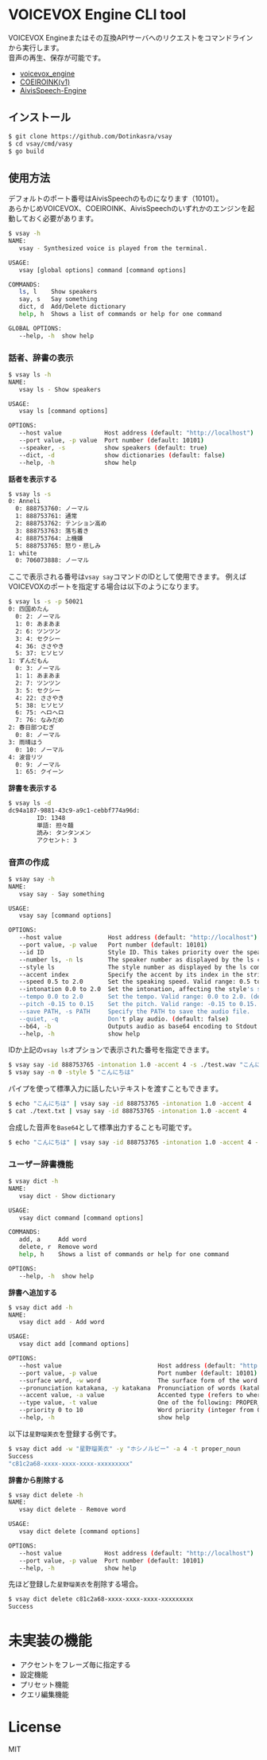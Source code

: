
# VOICEVOX Engine CLI tool

VOICEVOX Engineまたはその互換APIサーバへのリクエストをコマンドラインから実行します。  
音声の再生、保存が可能です。

- [voicevox_engine](https://github.com/VOICEVOX/voicevox_engine)
- [COEIROINK(v1)](https://coeiroink.com/)
- [AivisSpeech-Engine](https://github.com/Aivis-Project/AivisSpeech-Engine)

## インストール

```bash
$ git clone https://github.com/Dotinkasra/vsay
$ cd vsay/cmd/vasy
$ go build 
```

## 使用方法
デフォルトのポート番号はAivisSpeechのものになります（10101）。  
あらかじめVOICEVOX、COEIROINK、AivisSpeechのいずれかのエンジンを起動しておく必要があります。

```bash
$ vsay -h
NAME:
   vsay - Synthesized voice is played from the terminal.

USAGE:
   vsay [global options] command [command options]

COMMANDS:
   ls, l    Show speakers
   say, s   Say something
   dict, d  Add/Delete dictionary
   help, h  Shows a list of commands or help for one command

GLOBAL OPTIONS:
   --help, -h  show help
```

### 話者、辞書の表示
```bash
$ vsay ls -h
NAME:
   vsay ls - Show speakers

USAGE:
   vsay ls [command options]

OPTIONS:
   --host value            Host address (default: "http://localhost")
   --port value, -p value  Port number (default: 10101)
   --speaker, -s           show speakers (default: true)
   --dict, -d              show dictionaries (default: false)
   --help, -h              show help
```

**話者を表示する**

```bash
$ vsay ls -s 
0: Anneli
  0: 888753760: ノーマル
  1: 888753761: 通常
  2: 888753762: テンション高め
  3: 888753763: 落ち着き
  4: 888753764: 上機嫌
  5: 888753765: 怒り・悲しみ
1: white
  0: 706073888: ノーマル
```

ここで表示される番号は`vsay say`コマンドのIDとして使用できます。
例えばVOICEVOXのポートを指定する場合は以下のようになります。

```bash
$ vsay ls -s -p 50021 
0: 四国めたん
  0: 2: ノーマル
  1: 0: あまあま
  2: 6: ツンツン
  3: 4: セクシー
  4: 36: ささやき
  5: 37: ヒソヒソ
1: ずんだもん
  0: 3: ノーマル
  1: 1: あまあま
  2: 7: ツンツン
  3: 5: セクシー
  4: 22: ささやき
  5: 38: ヒソヒソ
  6: 75: ヘロヘロ
  7: 76: なみだめ
2: 春日部つむぎ
  0: 8: ノーマル
3: 雨晴はう
  0: 10: ノーマル
4: 波音リツ
  0: 9: ノーマル
  1: 65: クイーン
```

**辞書を表示する**
```bash
$ vsay ls -d
dc94a187-9881-43c9-a9c1-cebbf774a96d:
        ID: 1348
        単語: 担々麺
        読み: タンタンメン
        アクセント: 3
```

### 音声の作成
```bash
$ vsay say -h
NAME:
   vsay say - Say something

USAGE:
   vsay say [command options]

OPTIONS:
   --host value             Host address (default: "http://localhost")
   --port value, -p value   Port number (default: 10101)
   --id ID                  Style ID. This takes priority over the speaker number option. (default: 0)
   --number ls, -n ls       The speaker number as displayed by the ls command. (default: 0)
   --style ls               The style number as displayed by the ls command. (default: 0)
   --accent index           Specify the accent by its index in the string. (default: -1)
   --speed 0.5 to 2.0       Set the speaking speed. Valid range: 0.5 to 2.0. (default: 1)
   --intonation 0.0 to 2.0  Set the intonation, affecting the style's strength. Valid range: 0.0 to 2.0. (default: 1)
   --tempo 0.0 to 2.0       Set the tempo. Valid range: 0.0 to 2.0. (default: 1)
   --pitch -0.15 to 0.15    Set the pitch. Valid range: -0.15 to 0.15. (default: 0)
   --save PATH, -s PATH     Specify the PATH to save the audio file.
   --quiet, -q              Don't play audio. (default: false)
   --b64, -b                Outputs audio as base64 encoding to Stdout. (default: false)
   --help, -h               show help
```

IDか上記の`vsay ls`オプションで表示された番号を指定できます。 

```bash
$ vsay say -id 888753765 -intonation 1.0 -accent 4 -s ./test.wav "こんにちは"
$ vsay say -n 0 -style 5 "こんにちは"
```

パイプを使って標準入力に話したいテキストを渡すこともできます。 

```bash
$ echo "こんにちは" | vsay say -id 888753765 -intonation 1.0 -accent 4 
$ cat ./text.txt | vsay say -id 888753765 -intonation 1.0 -accent 4 
```

合成した音声を`Base64`として標準出力することも可能です。
```bash
$ echo "こんにちは" | vsay say -id 888753765 -intonation 1.0 -accent 4 -b -q >> b64out.txt
```

### ユーザー辞書機能
```bash
$ vsay dict -h
NAME:
   vsay dict - Show dictionary

USAGE:
   vsay dict command [command options]

COMMANDS:
   add, a     Add word
   delete, r  Remove word
   help, h    Shows a list of commands or help for one command

OPTIONS:
   --help, -h  show help
```
**辞書へ追加する**
```bash
$ vsay dict add -h
NAME:
   vsay dict add - Add word

USAGE:
   vsay dict add [command options]

OPTIONS:
   --host value                           Host address (default: "http://localhost")
   --port value, -p value                 Port number (default: 10101)
   --surface word, -w word                The surface form of the word.
   --pronunciation katakana, -y katakana  Pronunciation of words (katakana)
   --accent value, -a value               Accented type (refers to where the sound goes down) (default: 0)
   --type value, -t value                 One of the following: PROPER_NOUN, COMMON_NOUN, VERB, ADJECTIVE,SUFFIX
   --priority 0 to 10                     Word priority (integer from 0 to 10). (default: 0)
   --help, -h                             show help
```
以下は`星野瑠美衣`を登録する例です。
```bash
$ vsay dict add -w "星野瑠美衣" -y "ホシノルビー" -a 4 -t proper_noun 
Success
"c81c2a68-xxxx-xxxx-xxxx-xxxxxxxxx"
```

**辞書から削除する**
```bash
$ vsay dict delete -h
NAME:
   vsay dict delete - Remove word

USAGE:
   vsay dict delete [command options]

OPTIONS:
   --host value            Host address (default: "http://localhost")
   --port value, -p value  Port number (default: 10101)
   --help, -h              show help
```
先ほど登録した`星野瑠美衣`を削除する場合。
```bash
$ vsay dict delete c81c2a68-xxxx-xxxx-xxxx-xxxxxxxxx
Success
```

# 未実装の機能
 - アクセントをフレーズ毎に指定する
 - 設定機能
 - プリセット機能
 - クエリ編集機能

# License
MIT